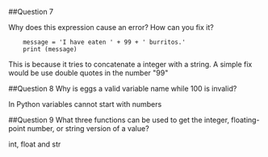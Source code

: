 ##Question 7

Why does this expression cause an error? How can you fix it?
````
    message = 'I have eaten ' + 99 + ' burritos.'
    print (message)
````
This is because it tries to concatenate a integer with a string. A simple fix would be use double quotes in the number "99"

##Question 8
Why is eggs a valid variable name while 100 is invalid?

In Python variables cannot start with numbers


##Question 9 
What three functions can be used to get the integer, floating-point number, or
string version of a value?

int, float and str
